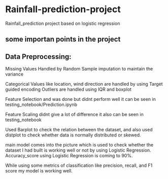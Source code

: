 # Rainfall-prediction-project
Rainfall_prediction project based on logistic regression

## some importan points in the project

## Data Preprocessing:

Missing Values Handled by Random Sample imputation to maintain the variance

Categorical Values like location, wind direction are handled by using Target guided encoding
Outliers are handled using IQR and boxplot

Feature Selection and was done but didnt perform well it can be seen in testing_notebook/Prediction.ipynb

Feature Scaling didnt give a lot of difference it also can be seen in testing_notebook

Used Barplot to check the relation between the dataset, and also used distplot to check whether data is normally distributed or skewed.

main model comes into the picture which is used to check whether the dataset I had built is working well or not by using Logistic Regression. Accuracy_score using Logistic Regression is coming to 90%.

While using some metrics of classification like precision, recall, and F1 score my model is working well.
